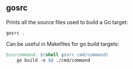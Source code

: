 ## gosrc

Prints all the source files used to build a Go target:

`gosrc .`

Can be useful in Makefiles for go build targets:

```makefile
bin/command: $(shell gosrc cmd/command)
    go build -o $@ ./cmd/command
```
